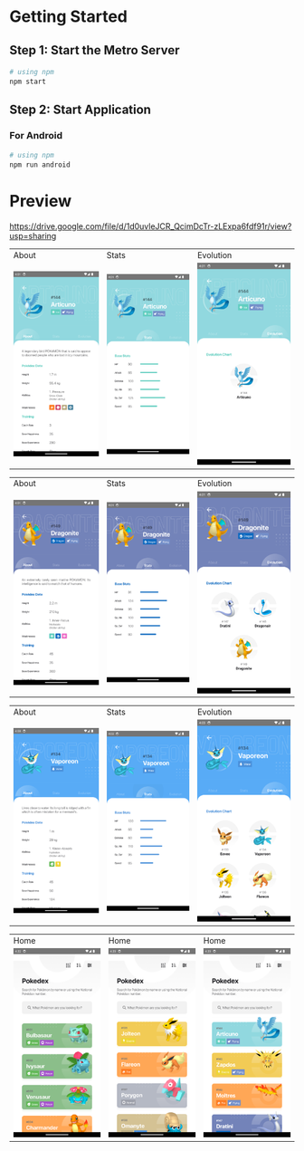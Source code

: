# Getting Started

## Step 1: Start the Metro Server

```bash
# using npm
npm start
```

## Step 2: Start Application

### For Android

```bash
# using npm
npm run android
```

# Preview

https://drive.google.com/file/d/1d0uvleJCR_QcimDcTr-zLExpa6fdf91r/view?usp=sharing

<table>
  <tr>
    <td>About</td>
     <td>Stats</td>
     <td>Evolution</td>
  </tr>
  <tr>
    <td><img src="src/assets/screenshots/About1.png" width=360 ></td> 
    <td><img src="src/assets/screenshots/Stats1.png" width=360></td> 
    <td><img src="src/assets/screenshots/Evolution1.png" width=360></td>  
  </tr>
 </table>

 <table>
  <tr>
    <td>About</td>
     <td>Stats</td>
     <td>Evolution</td>
  </tr>
  <tr>
    <td><img src="src/assets/screenshots/About2.png" width=360 ></td> 
    <td><img src="src/assets/screenshots/Stats2.png" width=360></td> 
    <td><img src="src/assets/screenshots/Evolution2.png" width=360></td>  
  </tr>
 </table>

 <table>
  <tr>
    <td>About</td>
     <td>Stats</td>
     <td>Evolution</td>
  </tr>
  <tr>
    <td><img src="src/assets/screenshots/About3.png" width=360 ></td> 
    <td><img src="src/assets/screenshots/Stats3.png" width=360></td> 
    <td><img src="src/assets/screenshots/Evolution3.png" width=360></td>  
  </tr>
 </table>

  <table>
  <tr>
    <td>Home</td>
     <td>Home</td>
     <td>Home</td>
  </tr>
  <tr>
    <td><img src="src/assets/screenshots/Home1.png" width=360 ></td> 
    <td><img src="src/assets/screenshots/Home2.png" width=360></td> 
    <td><img src="src/assets/screenshots/Home3.png" width=360></td>  
  </tr>
 </table>
